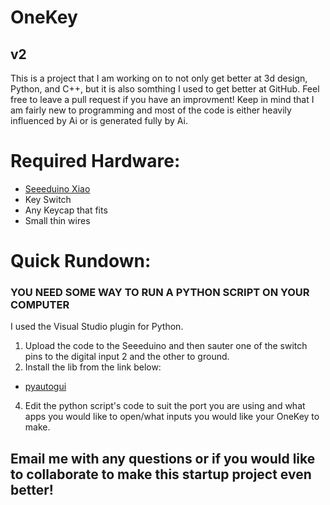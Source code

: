 # OneKey
## v2

This is a project that I am working on to not only get better at 3d design, Python, and C++, but it is also somthing I used to get better at GitHub. Feel free to leave a pull request if you have an improvment! Keep in mind that I am fairly new to programming and most of the code is either heavily influenced by Ai or is generated fully by Ai.

# Required Hardware:

* [Seeeduino Xiao](https://www.seeedstudio.com/Seeeduino-XIAO-Arduino-Microcontroller-SAMD21-Cortex-M0+-p-4426.html)
* Key Switch
* Any Keycap that fits
* Small thin wires

# Quick Rundown:
### YOU NEED SOME WAY TO RUN A PYTHON SCRIPT ON YOUR COMPUTER
I used the Visual Studio plugin for Python.
1. Upload the code to the Seeeduino and then sauter one of the switch pins to the digital input 2 and the other to ground.
2. Install the lib from the link below:
- [pyautogui](https://pyautogui.readthedocs.io/en/latest/install.html)
4. Edit the python script's code to suit the port you are using and what apps you would like to open/what inputs you would like your OneKey to make.

  ## Email me with any questions or if you would like to collaborate to make this startup project even better!
